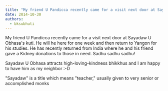 ```yaml
---
title: "My friend U Pandicca recently came for a visit next door at Sayadaw U Obhasa's kuti. He will he here..."
date: 2014-10-30
authors: 
  - bksubhuti
---
```


My friend U Pandicca recently came for a visit next door at Sayadaw U Obhasa's kuti. He will he here for one week and then return to Yangon for his studies. He has recently returned from India where he and his friend gave a Kidney donations to those in need. Sadhu sadhu sadhu!  
  
Sayadaw U Obhasa attracts high-loving-kindness bhikkhus and I am happy to have him as my neighbor :-D  
  
"Sayadaw" is a title which means "teacher," usually given to very senior or accomplished monks  
  
  
﻿

